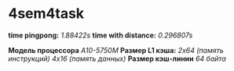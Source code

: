 # 4sem4task

**time pingpong:** *1.88422s*
**time with distance:** *0.296807s*

**Модель процессора** *A10-5750M*
**Размер L1 кэша:** 
*2х64 (память инструкций)*
*4х16 (память данных)*
**Размер кэш-линии** *64 байта*

